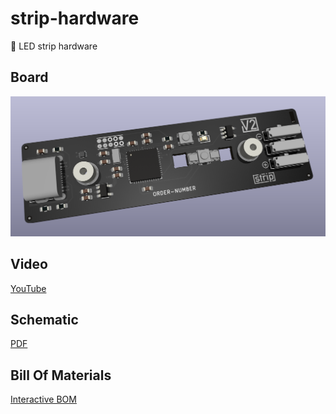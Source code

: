 # strip-hardware
🚦 LED strip hardware

## Board

![board](strip-board.png?raw=true)

## Video
[YouTube](https://www.youtube.com/watch?v=P1gKQrn-1O4)

## Schematic

[PDF](strip.pdf)

## Bill Of Materials

[Interactive BOM](https://htmlpreview.github.io/?https://github.com/versioduo/strip-hardware/main/strip-bom.html)
